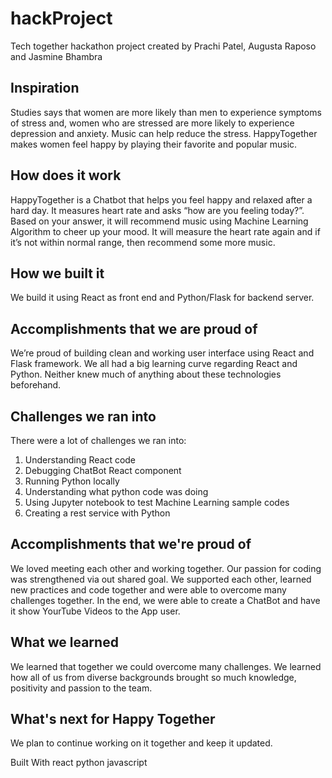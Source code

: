 # hackProject
Tech together hackathon project created by Prachi Patel, Augusta Raposo and Jasmine Bhambra

## Inspiration
Studies says that women are more likely than men to experience symptoms of stress and, women who are stressed are more likely to experience depression and anxiety. Music can help reduce the stress. HappyTogether makes women feel happy by playing their favorite and popular music.

## How does it work
HappyTogether is a Chatbot that helps you feel happy and relaxed after a hard day. It measures heart rate and asks “how are you feeling today?”. Based on your answer, it will recommend music using Machine Learning Algorithm to cheer up your mood. It will measure the heart rate again and if it’s not within normal range,  then recommend some more music.

## How we built it
We build it using React as front end  and Python/Flask for backend server.

## Accomplishments that we are proud of
We’re proud of building clean and working user interface using React and Flask framework. We all had a big learning curve regarding React and Python. Neither knew much of anything about these technologies beforehand. 

## Challenges we ran into
There were a lot of challenges we ran into:
1) Understanding React code
2) Debugging ChatBot React component
3) Running Python locally
4) Understanding what python code was doing
5) Using Jupyter notebook to test Machine Learning sample codes
6) Creating a rest service with Python

## Accomplishments that we're proud of
We loved meeting each other and working together. Our passion for coding was strengthened via out shared goal. We supported each other, learned new practices and code together and were able to overcome many challenges together. In the end, we were able to create a ChatBot and have it show YourTube Videos to the App user.

## What we learned
We learned that together we could overcome many challenges. We learned how all of us from diverse backgrounds brought so much knowledge, positivity and passion to the team.

## What's next for Happy Together
We plan to continue working on it together and keep it updated.

Built With
react
python
javascript
